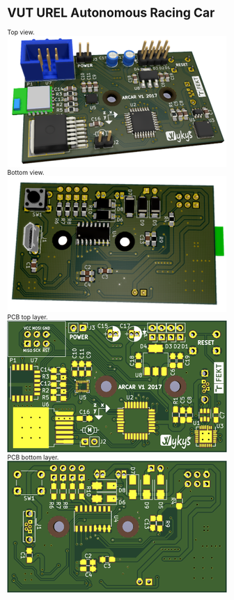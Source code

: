# VUT UREL Autonomous Racing Car 

Top view.
![demo](/img/top.png)
Bottom view.
![demo](/img/bot.png)
PCB top layer.
![demo](/img/pcb_top.png)
PCB bottom layer.
![demo](/img/pcb_bot.png)
